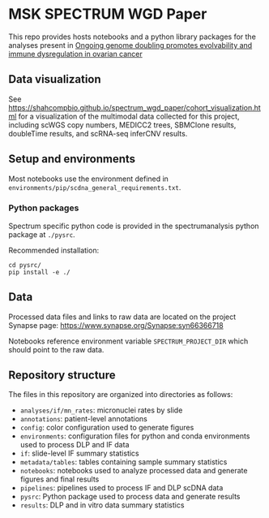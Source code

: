 
# MSK SPECTRUM WGD Paper

This repo provides hosts notebooks and a python library packages for the analyses present in [Ongoing genome doubling promotes evolvability and immune dysregulation in ovarian cancer](https://www.biorxiv.org/content/10.1101/2024.07.11.602772v2)

## Data visualization
See https://shahcompbio.github.io/spectrum_wgd_paper/cohort_visualization.html for a visualization of the multimodal data collected for this project, including scWGS copy numbers, MEDICC2 trees, SBMClone results, doubleTime results, and scRNA-seq inferCNV results.

## Setup and environments

Most notebooks use the environment defined in `environments/pip/scdna_general_requirements.txt`.

### Python packages

Spectrum specific python code is provided in the spectrumanalysis python package at `./pysrc`.

Recommended installation:

```
cd pysrc/
pip install -e ./
```

## Data

Processed data files and links to raw data are located on the project Synapse page: https://www.synapse.org/Synapse:syn66366718 

Notebooks reference environment variable `SPECTRUM_PROJECT_DIR` which should point to the raw data.

## Repository structure

The files in this repository are organized into directories as follows:

* `analyses/if/mn_rates`: micronuclei rates by slide
* `annotations`: patient-level annotations
* `config`: color configuration used to generate figures
* `environments`: configuration files for python and conda environments used to process DLP and IF data
* `if`: slide-level IF summary statistics
* `metadata/tables`: tables containing sample summary statistics
* `notebooks`: notebooks used to analyze processed data and generate figures and final results
* `pipelines`: pipelines used to process IF and DLP scDNA data
* `pysrc`: Python package used to process data and generate results
* `results`: DLP and in vitro data summary statistics

